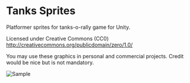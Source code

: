 # Tanks Sprites
Platformer sprites for tanks-o-rally game for Unity.

Licensed under Creative Commons (CC0) http://creativecommons.org/publicdomain/zero/1.0/

 You may use these graphics in personal and commercial projects.
 Credit would be nice but is not mandatory.
 
 ![Sample](https://github.com/isaacdarcilla/TanksSprites/blob/master/Sample.png)
